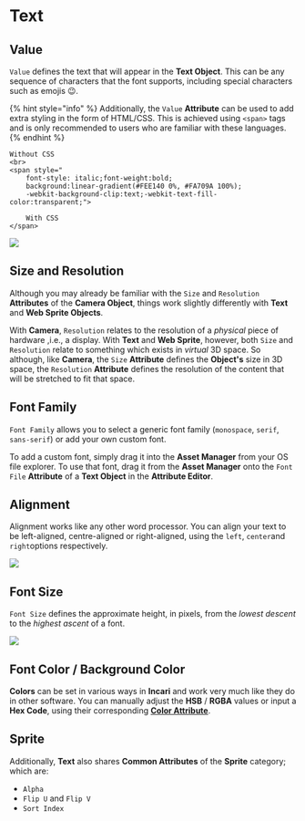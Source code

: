 # Text

## Value

`Value` defines the text that will appear in the **Text Object**. This can be any sequence of characters that the font supports, including special characters such as emojis 😉.

{% hint style="info" %}
Additionally, the `Value` **Attribute** can be used to add extra styling in the form of HTML/CSS. This is achieved using `<span>` tags and is only recommended to users who are familiar with these languages.
{% endhint %}

```markup
Without CSS
<br>
<span style="
    font-style: italic;font-weight:bold;
    background:linear-gradient(#FEE140 0%, #FA709A 100%);
    -webkit-background-clip:text;-webkit-text-fill-color:transparent;">

    With CSS
</span>
```

![](../../.gitbook/assets/css.png)

## Size and Resolution

Although you may already be familiar with the `Size` and `Resolution` **Attributes** of the **Camera Object**, things work slightly differently with **Text** and **Web Sprite Objects**.

With **Camera**, `Resolution` relates to the resolution of a _physical_ piece of hardware ,i.e., a display. With **Text** and **Web Sprite**, however, both `Size` and `Resolution` relate to something which exists in _virtual_ 3D space. So although, like **Camera**, the `Size` **Attribute** defines the **Object's** size in 3D space, the `Resolution` **Attribute** defines the resolution of the content that will be stretched to fit that space.

## Font Family

`Font Family` allows you to select a generic font family (`monospace`, `serif`, `sans-serif`) or add your own custom font.

To add a custom font, simply drag it into the **Asset Manager** from your OS file explorer. To use that font, drag it from the **Asset Manager** onto the `Font File` **Attribute** of a **Text Object** in the **Attribute Editor**.

## Alignment

Alignment works like any other word processor. You can align your text to be left-aligned, centre-aligned or right-aligned, using the `left`, `center`and `right`options respectively.

![](../../.gitbook/assets/alignment.png)

## Font Size

`Font Size` defines the approximate height, in pixels, from the _lowest descent_ to the _highest ascent_ of a font.

![](../../.gitbook/assets/font-size.png)

## Font Color / Background Color

**Colors** can be set in various ways in **Incari** and work very much like they do in other software. You can manually adjust the **HSB** / **RGBA** values or input a **Hex Code**, using their corresponding [**Color Attribute**](broken-reference).

## Sprite

Additionally, **Text** also shares **Common Attributes** of the **Sprite** category; which are:

* `Alpha`
* `Flip U` and `Flip V`
* `Sort Index`
